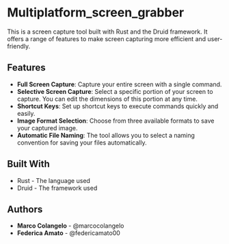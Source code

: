 # Multiplatform_screen_grabber

This is a screen capture tool built with Rust and the Druid framework. It offers a range of features to make screen capturing more efficient and user-friendly.

## Features

- **Full Screen Capture**: Capture your entire screen with a single command.
- **Selective Screen Capture**: Select a specific portion of your screen to capture. You can edit the dimensions of this portion at any time.
- **Shortcut Keys**: Set up shortcut keys to execute commands quickly and easily.
- **Image Format Selection**: Choose from three available formats to save your captured image.
- **Automatic File Naming**: The tool allows you to select a naming convention for saving your files automatically.

## Built With

* Rust - The language used
* Druid - The framework used

## Authors

* **Marco Colangelo** - @marcocolangelo
* **Federica Amato**  - @federicamato00


